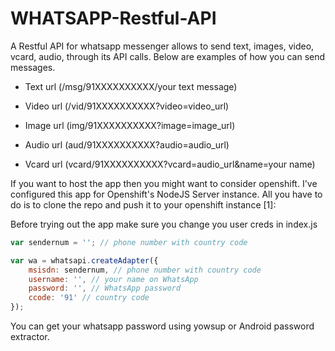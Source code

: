 # WHATSAPP-Restful-API
A Restful API for whatsapp messenger allows to send text, images, video, vcard, audio, through its API calls. Below are examples of how you can send messages.
  * Text   url (/msg/91XXXXXXXXXX/your text message)
  - Video  url (/vid/91XXXXXXXXXX?video=video_url)
  * Image  url (img/91XXXXXXXXXX?image=image_url)
  - Audio  url (aud/91XXXXXXXXXX?audio=audio_url)
  * Vcard  url (vcard/91XXXXXXXXXX?vcard=audio_url&name=your name)

If you want to host the app then you might want to consider openshift. I've configured this app for Openshift's NodeJS Server instance. All you have to do is to clone the repo and push it to your openshift instance [1]:

Before trying out the app make sure you change you user creds in index.js
```javascript
var sendernum = ''; // phone number with country code

var wa = whatsapi.createAdapter({
    msisdn: sendernum, // phone number with country code
    username: '', // your name on WhatsApp
    password: '', // WhatsApp password
    ccode: '91' // country code
});
```
You can get your whatsapp password using yowsup or Android password extractor.




